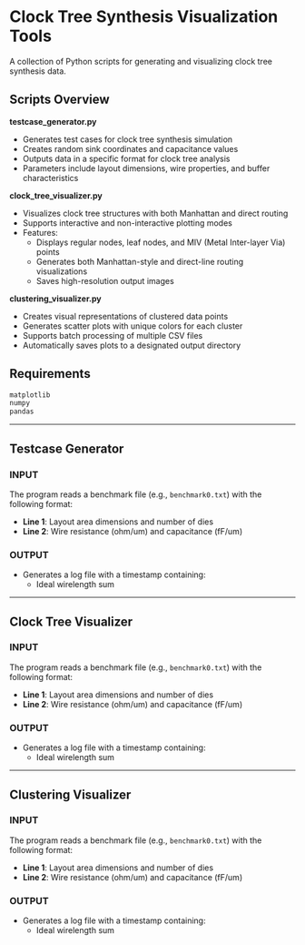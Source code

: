 # Clock Tree Synthesis Visualization Tools

A collection of Python scripts for generating and visualizing clock tree synthesis data.

## Scripts Overview

**testcase_generator.py**
- Generates test cases for clock tree synthesis simulation
- Creates random sink coordinates and capacitance values
- Outputs data in a specific format for clock tree analysis
- Parameters include layout dimensions, wire properties, and buffer characteristics

**clock_tree_visualizer.py**
- Visualizes clock tree structures with both Manhattan and direct routing
- Supports interactive and non-interactive plotting modes
- Features:
  - Displays regular nodes, leaf nodes, and MIV (Metal Inter-layer Via) points
  - Generates both Manhattan-style and direct-line routing visualizations
  - Saves high-resolution output images

**clustering_visualizer.py**
- Creates visual representations of clustered data points
- Generates scatter plots with unique colors for each cluster
- Supports batch processing of multiple CSV files
- Automatically saves plots to a designated output directory

## Requirements

```python
matplotlib
numpy
pandas
```
___

## Testcase Generator
### INPUT
The program reads a benchmark file (e.g., `benchmark0.txt`) with the following format:
- **Line 1**: Layout area dimensions and number of dies
- **Line 2**: Wire resistance (ohm/um) and capacitance (fF/um)


### OUTPUT
- Generates a log file with a timestamp containing:
  - Ideal wirelength sum

___

## Clock Tree Visualizer
### INPUT
The program reads a benchmark file (e.g., `benchmark0.txt`) with the following format:
- **Line 1**: Layout area dimensions and number of dies
- **Line 2**: Wire resistance (ohm/um) and capacitance (fF/um)


### OUTPUT
- Generates a log file with a timestamp containing:
  - Ideal wirelength sum

___

## Clustering Visualizer
### INPUT
The program reads a benchmark file (e.g., `benchmark0.txt`) with the following format:
- **Line 1**: Layout area dimensions and number of dies
- **Line 2**: Wire resistance (ohm/um) and capacitance (fF/um)


### OUTPUT
- Generates a log file with a timestamp containing:
  - Ideal wirelength sum




